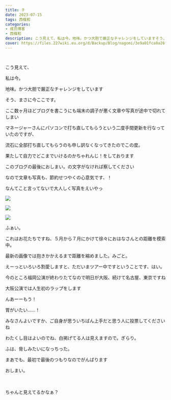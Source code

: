 ```yaml
---
title: チ
date: 2023-07-15
tags: 西條和
categories: 
- 成员博客
- 西條和
description: こう見えて、私は今。地味。かつ大胆で厳正なチャレンジをしていますそう、まさに...
cover: https://files.227wiki.eu.org/d/Backup/Blog/nagomi/3e9a01fca8a26fa90b9a944f3e9e2.jpg 
---
```


        ﻿




















こう見えて、







私は今。






















地味。かつ大胆で厳正なチャレンジをしています



















そう、まさに今ここです。


















ここ数ヶ月ほどブログを書こうにも端末の調子が悪く文章や写真が途中で切れてしまい









マネージャーさんにパソコンで打ち直してもらうという二度手間更新を行なっていたのですが、
















流石に全部打ち直してもらうのも申し訳なくなってきたのでこの度。




















果たして自力でどこまでいけるのかちゃれんじ！をしております

















このブログの最後におしまい。の文字がなければ察してください













なので文章も写真も、節約せつやくの心意気です、！


















なんてこと言ってないで大人しく写真をえいやっ










![](https://files.227wiki.eu.org/d/Backup/Blog/nagomi/3e9a01fca8a26fa90b9a944f3e9e2.jpg)



![](https://files.227wiki.eu.org/d/Backup/Blog/nagomi/3e9a01fca8a26fa90b9a944f3e9e2-01.jpg)



![](https://files.227wiki.eu.org/d/Backup/Blog/nagomi/3e9a01fca8a26fa90b9a944f3e9e2-02.jpg)









ふぁい。










これはお花たちですね、５月から７月にかけて徐々におはなさんとの距離を模索中。









最新の画像では抱きかかえるまで距離を縮めました。みごと。























えーっといろいろ割愛しますと、ただいまツアー中ですということです、はい。













今のところ福岡公演が終わりたてなので明日が大阪、続けて名古屋、東京ですね























大阪公演では人生初のラップをします












んあーーもう！





胃がいたい……！





















みなさんよいですか、ご自身が思ういちばん上手だと思う人に投票してくださいね











わたくし目はよいのでね、白掲げてる人は見えますので。ぎらり。



















ふは、脅しみたいになっちった。
















まあでも、最初で最後のつもりなのでがんばります















おしまい。







　









ちゃんと見えてるかなぁ？



